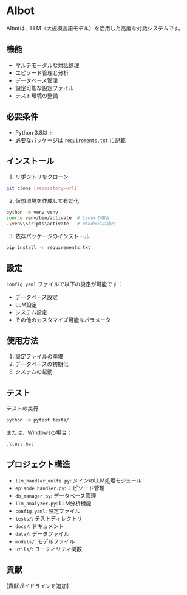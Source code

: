 # AIbot

AIbotは、LLM（大規模言語モデル）を活用した高度な対話システムです。

## 機能

- マルチモーダルな対話処理
- エピソード管理と分析
- データベース管理
- 設定可能な設定ファイル
- テスト環境の整備

## 必要条件

- Python 3.8以上
- 必要なパッケージは `requirements.txt` に記載

## インストール

1. リポジトリをクローン
```bash
git clone [repository-url]
```

2. 仮想環境を作成して有効化
```bash
python -m venv venv
source venv/bin/activate  # Linuxの場合
.\venv\Scripts\activate   # Windowsの場合
```

3. 依存パッケージのインストール
```bash
pip install -r requirements.txt
```

## 設定

`config.yaml` ファイルで以下の設定が可能です：
- データベース設定
- LLM設定
- システム設定
- その他のカスタマイズ可能なパラメータ

## 使用方法

1. 設定ファイルの準備
2. データベースの初期化
3. システムの起動

## テスト

テストの実行：
```bash
python -m pytest tests/
```

または、Windowsの場合：
```bash
.\test.bat
```

## プロジェクト構造

- `llm_handler_multi.py`: メインのLLM処理モジュール
- `episode_handler.py`: エピソード管理
- `db_manager.py`: データベース管理
- `llm_analyzer.py`: LLM分析機能
- `config.yaml`: 設定ファイル
- `tests/`: テストディレクトリ
- `docs/`: ドキュメント
- `data/`: データファイル
- `models/`: モデルファイル
- `utils/`: ユーティリティ関数


## 貢献

[貢献ガイドラインを追加]
